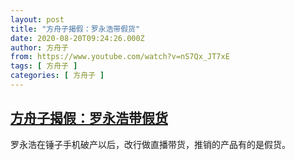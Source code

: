 ```yaml
---
layout: post
title: "方舟子揭假：罗永浩带假货"
date: 2020-08-20T09:24:26.000Z
author: 方舟子
from: https://www.youtube.com/watch?v=nS7Qx_JT7xE
tags: [ 方舟子 ]
categories: [ 方舟子 ]
---
```

<!--1597915466000-->
[方舟子揭假：罗永浩带假货](https://www.youtube.com/watch?v=nS7Qx_JT7xE)
------

<div>
罗永浩在锤子手机破产以后，改行做直播带货，推销的产品有的是假货。
</div>
